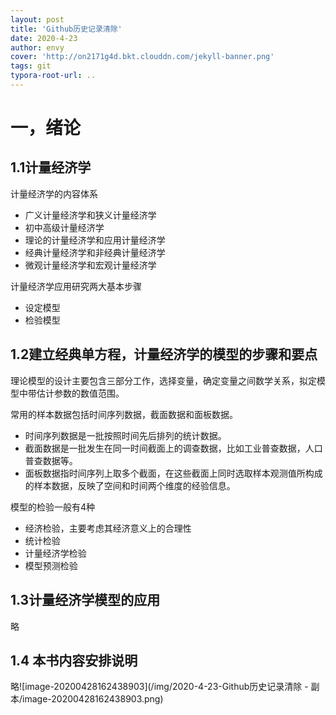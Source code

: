 ```yaml
---
layout: post
title: 'Github历史记录清除'
date: 2020-4-23
author: envy
cover: 'http://on2171g4d.bkt.clouddn.com/jekyll-banner.png'
tags: git
typora-root-url: ..
---
```


# 一，绪论

## 1.1计量经济学

计量经济学的内容体系

- 广义计量经济学和狭义计量经济学
- 初中高级计量经济学
- 理论的计量经济学和应用计量经济学
- 经典计量经济学和非经典计量经济学
- 微观计量经济学和宏观计量经济学

计量经济学应用研究两大基本步骤

- 设定模型
- 检验模型



## 1.2建立经典单方程，计量经济学的模型的步骤和要点

理论模型的设计主要包含三部分工作，选择变量，确定变量之间数学关系，拟定模型中带估计参数的数值范围。

常用的样本数据包括时间序列数据，截面数据和面板数据。

- 时间序列数据是一批按照时间先后排列的统计数据。
- 截面数据是一批发生在同一时间截面上的调查数据，比如工业普查数据，人口普查数据等。
- 面板数据指时间序列上取多个截面，在这些截面上同时选取样本观测值所构成的样本数据，反映了空间和时间两个维度的经验信息。

模型的检验一般有4种

- 经济检验，主要考虑其经济意义上的合理性
- 统计检验
- 计量经济学检验
- 模型预测检验


## 1.3计量经济学模型的应用

略


## 1.4 本书内容安排说明

略![image-20200428162438903](/img/2020-4-23-Github历史记录清除 - 副本/image-20200428162438903.png)